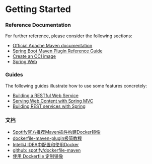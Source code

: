 # Getting Started

### Reference Documentation

For further reference, please consider the following sections:

* [Official Apache Maven documentation](https://maven.apache.org/guides/index.html)
* [Spring Boot Maven Plugin Reference Guide](https://docs.spring.io/spring-boot/docs/2.5.3/maven-plugin/reference/html/)
* [Create an OCI image](https://docs.spring.io/spring-boot/docs/2.5.3/maven-plugin/reference/html/#build-image)
* [Spring Web](https://docs.spring.io/spring-boot/docs/2.5.3/reference/htmlsingle/#boot-features-developing-web-applications)

### Guides

The following guides illustrate how to use some features concretely:

* [Building a RESTful Web Service](https://spring.io/guides/gs/rest-service/)
* [Serving Web Content with Spring MVC](https://spring.io/guides/gs/serving-web-content/)
* [Building REST services with Spring](https://spring.io/guides/tutorials/bookmarks/)

### 文档

* [Spotify官方推荐Maven插件构建Docker镜像](https://zhuanlan.zhihu.com/p/90122357)
* [dockerfile-maven-plugin极简教程](https://www.cnblogs.com/Naylor/p/13803532.html)
* [IntelliJ IDEA中配置和使用Docker](https://www.thisfaner.com/p/configure-docker-in-intellij-idea/)
* [github: spotify/dockerfile-maven](https://github.com/spotify/dockerfile-maven)
* [使用 Dockerfile 定制镜像](https://yeasy.gitbook.io/docker_practice/image/build)